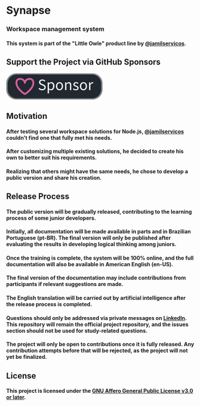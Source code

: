 # Synapse
### Workspace management system
#### This system is part of the "Little Owle" product line by [@jamilservicos](https://github.com/jamilservicos).

## Support the Project via GitHub Sponsors
[![Github Sponsor](assets%2Fsponsor.png)](https://github.com/sponsors/LittleOwle)

## Motivation
#### After testing several workspace solutions for Node.js, [@jamilservicos](https://github.com/jamilservicos) couldn't find one that fully met his needs.
#### After customizing multiple existing solutions, he decided to create his own to better suit his requirements.
#### Realizing that others might have the same needs, he chose to develop a public version and share his creation.

## Release Process
#### The public version will be gradually released, contributing to the learning process of some junior developers.
#### Initially, all documentation will be made available in parts and in Brazilian Portuguese (pt-BR). The final version will only be published after evaluating the results in developing logical thinking among juniors.
#### Once the training is complete, the system will be 100% online, and the full documentation will also be available in American English (en-US).
#### The final version of the documentation may include contributions from participants if relevant suggestions are made.
#### The English translation will be carried out by artificial intelligence after the release process is completed.
#### Questions should only be addressed via private messages on [LinkedIn](https://www.linkedin.com/in/jamilservicos/). This repository will remain the official project repository, and the **issues section should not be used for study-related questions**.
#### The project will only be open to contributions once it is fully released. Any contribution attempts before that will be rejected, as the project will not yet be finalized.

## License
#### This project is licensed under the [GNU Affero General Public License v3.0 or later](..%2F..%2FLICENSE).  
